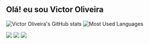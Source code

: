 ## Olá! eu sou Victor Oliveira

![Victor Oliveira's GitHub stats](https://github-readme-stats.vercel.app/api?username=EuVictorOliveira&show_icons=true&theme=shades-of-purple)
![Most Used Languages](https://github-readme-stats.vercel.app/api/top-langs/?username=EuVictorOliveira&layout=compact&theme=shades-of-purple)

<div> 
  <a href="https://instagram.com/overvictor_" target="_blank"><img src="https://img.shields.io/badge/-Instagram-%23E4405F?style=for-the-badge&logo=instagram&logoColor=white" target="_blank"></a>
  <a href="https://discord.gg/wagxzStdcR" target="_blank"><img src="https://img.shields.io/badge/Discord-7289DA?style=for-the-badge&logo=discord&logoColor=white" target="_blank"></a> 
  <a href="https://www.linkedin.com/in/victor-oliveira-197559315/" target="_blank"><img src="https://img.shields.io/badge/-LinkedIn-%230077B5?style=for-the-badge&logo=linkedin&logoColor=white" target="_blank"></a> 
</div>
